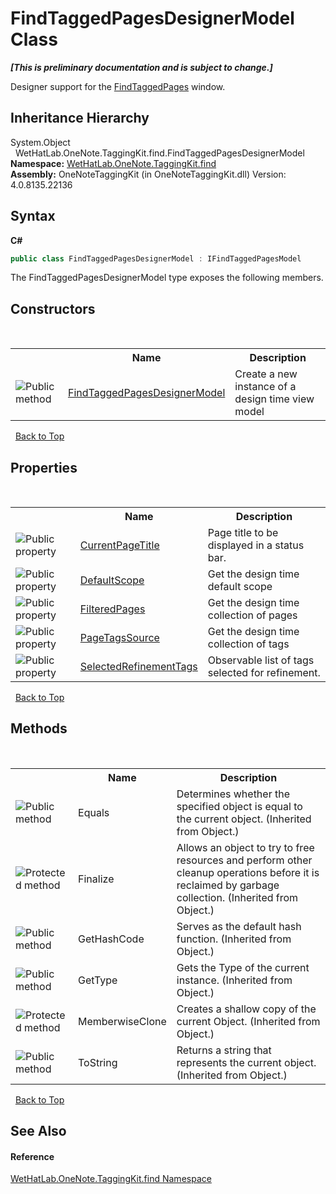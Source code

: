 # FindTaggedPagesDesignerModel Class
 _**\[This is preliminary documentation and is subject to change.\]**_

Designer support for the <a href="60d7bed7-f819-9c82-f130-1c71241d23f8.md">FindTaggedPages</a> window.


## Inheritance Hierarchy
System.Object<br />&nbsp;&nbsp;WetHatLab.OneNote.TaggingKit.find.FindTaggedPagesDesignerModel<br />
**Namespace:**&nbsp;<a href="0e3a8efd-07d2-1709-b1cd-709153222081.md">WetHatLab.OneNote.TaggingKit.find</a><br />**Assembly:**&nbsp;OneNoteTaggingKit (in OneNoteTaggingKit.dll) Version: 4.0.8135.22136

## Syntax

**C#**<br />
``` C#
public class FindTaggedPagesDesignerModel : IFindTaggedPagesModel
```

The FindTaggedPagesDesignerModel type exposes the following members.


## Constructors
&nbsp;<table><tr><th></th><th>Name</th><th>Description</th></tr><tr><td>![Public method](media/pubmethod.gif "Public method")</td><td><a href="c58a4781-9e86-1290-dd40-670e197883b4.md">FindTaggedPagesDesignerModel</a></td><td>
Create a new instance of a design time view model</td></tr></table>&nbsp;
<a href="#findtaggedpagesdesignermodel-class">Back to Top</a>

## Properties
&nbsp;<table><tr><th></th><th>Name</th><th>Description</th></tr><tr><td>![Public property](media/pubproperty.gif "Public property")</td><td><a href="45ddd95f-17ac-6277-a6d6-88e89671b6d7.md">CurrentPageTitle</a></td><td>
Page title to be displayed in a status bar.</td></tr><tr><td>![Public property](media/pubproperty.gif "Public property")</td><td><a href="8d4c8583-9d94-bbfb-c62b-15ae6bcc6e38.md">DefaultScope</a></td><td>
Get the design time default scope</td></tr><tr><td>![Public property](media/pubproperty.gif "Public property")</td><td><a href="4c58943f-263a-f663-32b5-42ae183f06c6.md">FilteredPages</a></td><td>
Get the design time collection of pages</td></tr><tr><td>![Public property](media/pubproperty.gif "Public property")</td><td><a href="05c81613-dbba-29b2-470d-a7a0c40a079b.md">PageTagsSource</a></td><td>
Get the design time collection of tags</td></tr><tr><td>![Public property](media/pubproperty.gif "Public property")</td><td><a href="921585a5-d16b-35eb-06aa-6c29cf8f41f9.md">SelectedRefinementTags</a></td><td>
Observable list of tags selected for refinement.</td></tr></table>&nbsp;
<a href="#findtaggedpagesdesignermodel-class">Back to Top</a>

## Methods
&nbsp;<table><tr><th></th><th>Name</th><th>Description</th></tr><tr><td>![Public method](media/pubmethod.gif "Public method")</td><td>Equals</td><td>
Determines whether the specified object is equal to the current object.
 (Inherited from Object.)</td></tr><tr><td>![Protected method](media/protmethod.gif "Protected method")</td><td>Finalize</td><td>
Allows an object to try to free resources and perform other cleanup operations before it is reclaimed by garbage collection.
 (Inherited from Object.)</td></tr><tr><td>![Public method](media/pubmethod.gif "Public method")</td><td>GetHashCode</td><td>
Serves as the default hash function.
 (Inherited from Object.)</td></tr><tr><td>![Public method](media/pubmethod.gif "Public method")</td><td>GetType</td><td>
Gets the Type of the current instance.
 (Inherited from Object.)</td></tr><tr><td>![Protected method](media/protmethod.gif "Protected method")</td><td>MemberwiseClone</td><td>
Creates a shallow copy of the current Object.
 (Inherited from Object.)</td></tr><tr><td>![Public method](media/pubmethod.gif "Public method")</td><td>ToString</td><td>
Returns a string that represents the current object.
 (Inherited from Object.)</td></tr></table>&nbsp;
<a href="#findtaggedpagesdesignermodel-class">Back to Top</a>

## See Also


#### Reference
<a href="0e3a8efd-07d2-1709-b1cd-709153222081.md">WetHatLab.OneNote.TaggingKit.find Namespace</a><br />
